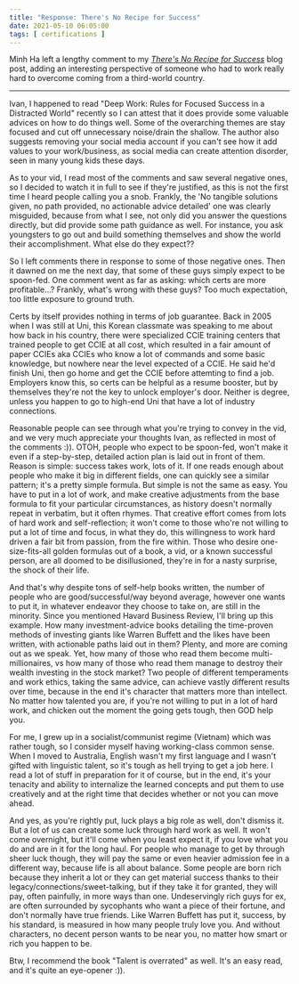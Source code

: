 ```yaml
---
title: "Response: There's No Recipe for Success"
date: 2021-05-10 06:05:00
tags: [ certifications ]
---
```

Minh Ha left a lengthy comment to my *[There's No Recipe for Success](/2021/03/no-recipe-for-success.html)* blog post, adding an interesting perspective of someone who had to work really hard to overcome coming from a third-world country.

---

Ivan, I happened to read "Deep Work: Rules for Focused Success in a Distracted World" recently so I can attest that it does provide some valuable advices on how to do things well. Some of the overarching themes are stay focused and cut off unnecessary noise/drain the shallow. The author also suggests removing your social media account if you can't see how it add values to your work/business, as social media can create attention disorder, seen in many young kids these days.
<!--more-->
As to your vid, I read most of the comments and saw several negative ones, so I decided to watch it in full to see if they're justified, as this is not the first time I heard people calling you a snob. Frankly, the 'No tangible solutions given, no path provided, no actionable advice detailed' one was clearly misguided, because from what I see, not only did you answer the questions directly, but did provide some path guidance as well. For instance, you ask youngsters to go out and build something themselves and show the world their accomplishment. What else do they expect??

So I left comments there in response to some of those negative ones. Then it dawned on me the next day, that some of these guys simply expect to be spoon-fed. One comment went as far as asking: which certs are more profitable...? Frankly, what's wrong with these guys? Too much expectation, too little exposure to ground truth.

Certs by itself provides nothing in terms of job guarantee. Back in 2005 when I was still at Uni, this Korean classmate was speaking to me about how back in his country, there were specialized CCIE training centers that trained people to get CCIE at all cost, which resulted in a fair amount of paper CCIEs aka CCIEs who know a lot of commands and some basic knowledge, but nowhere near the level expected of a CCIE. He said he'd finish Uni, then go home and get the CCIE before attemting to find a job. Employers know this, so certs can be helpful as a resume booster, but by themselves they're not the key to unlock employer's door. Neither is degree, unless you happen to go to high-end Uni that have a lot of industry connections.

Reasonable people can see through what you're trying to convey in the vid, and we very much appreciate your thoughts Ivan, as reflected in most of the comments :)). OTOH, people who expect to be spoon-fed, won't make it even if a step-by-step, detailed action plan is laid out in front of them. Reason is simple: success takes work, lots of it. If one reads enough about people who make it big in different fields, one can quickly see a similar pattern; it's a pretty simple formula. But simple is not the same as easy. You have to put in a lot of work, and make creative adjustments from the base formula to fit your particular circumstances, as history doesn't normally repeat in verbatim, but it often rhymes. That creative effort comes from lots of hard work and self-reflection; it won't come to those who're not willing to put a lot of time and focus, in what they do, this willingness to work hard driven a fair bit from passion, from the fire within. Those who desire one-size-fits-all golden formulas out of a book, a vid, or a known successful person, are all doomed to be disillusioned, they're in for a nasty surprise, the shock of their life.

And that's why despite tons of self-help books written, the number of people who are good/successful/way beyond average, however one wants to put it, in whatever endeavor they choose to take on, are still in the minority. Since you mentioned Havard Business Review, I'll bring up this example. How many investment-advice books detailing the time-proven methods of investing giants like Warren Buffett and the likes have been written, with actionable paths laid out in them? Plenty, and more are coming out as we speak. Yet, how many of those who read them become multi-millionaires, vs how many of those who read them manage to destroy their wealth investing in the stock market? Two people of different temperaments and work ethics, taking the same advice, can achieve vastly different results over time, because in the end it's character that matters more than intellect. No matter how talented you are, if you're not willing to put in a lot of hard work, and chicken out the moment the going gets tough, then GOD help you.

For me, I grew up in a socialist/communist regime (Vietnam) which was rather tough, so I consider myself having working-class common sense. When I moved to Australia, English wasn't my first language and I wasn't gifted with linguistic talent, so it's tough as hell trying to get a job here. I read a lot of stuff in preparation for it of course, but in the end, it's your tenacity and ability to internalize the learned concepts and put them to use creatively and at the right time that decides whether or not you can move ahead.

And yes, as you're rightly put, luck plays a big role as well, don't dismiss it. But a lot of us can create some luck through hard work as well. It won't come overnight, but it'll come when you least expect it, if you love what you do and are in it for the long haul. For people who manage to get by through sheer luck though, they will pay the same or even heavier admission fee in a different way, because life is all about balance. Some people are born rich because they inherit a lot or they can get material success thanks to their legacy/connections/sweet-talking, but if they take it for granted, they will pay, often painfully, in more ways than one. Undeservingly rich guys for ex, are often surrounded by sycophants who want a piece of their fortune, and don't normally have true friends. Like Warren Buffett has put it, success, by his standard, is measured in how many people truly love you. And without characters, no decent person wants to be near you, no matter how smart or rich you happen to be.

Btw, I recommend the book "Talent is overrated" as well. It's an easy read, and it's quite an eye-opener :)).